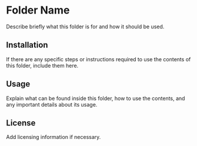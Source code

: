 # Folder Name

Describe briefly what this folder is for and how it should be used.

## Installation

If there are any specific steps or instructions required to use the contents of this folder, include them here.

## Usage

Explain what can be found inside this folder, how to use the contents, and any important details about its usage.

## License

Add licensing information if necessary.
